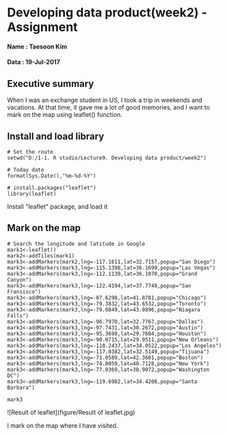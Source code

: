 # Developing data product(week2) - Assignment

#### Name : Taesoon Kim
#### Data : 19-Jul-2017

## Executive summary
When I was an exchange student in US, I took a trip in weekends and vacations. At that time, it gave me a lot of good memories, and I want to mark on the map using leaflet() function.

## Install and load library
```{r load}
# Set the route
setwd("D:/1-1. R studio/Lecture9. Developing data product/week2")

# Today date
format(Sys.Date(),"%m-%d-%Y")

# install.packages("leaflet")
library(leaflet)
```

Install "leaflet" package, and load it


## Mark on the map
```{r using leaflet function}
# Search the longitude and latitude in Google
mark1<-leaflet()
mark2<-addTiles(mark1)
mark3<-addMarkers(mark2,lng=-117.1611,lat=32.7157,popup="San Diego")
mark3<-addMarkers(mark3,lng=-115.1398,lat=36.1699,popup="Las Vegas")
mark3<-addMarkers(mark3,lng=-112.1130,lat=36.1070,popup="Grand Canyon")
mark3<-addMarkers(mark3,lng=-122.4194,lat=37.7749,popup="San Fransisco")
mark3<-addMarkers(mark3,lng=-87.6298,lat=41.8781,popup="Chicago")
mark3<-addMarkers(mark3,lng=-79.3832,lat=43.6532,popup="Toronto")
mark3<-addMarkers(mark3,lng=-79.0849,lat=43.0896,popup="Niagara Falls")
mark3<-addMarkers(mark3,lng=-96.7970,lat=32.7767,popup="Dallas")
mark3<-addMarkers(mark3,lng=-97.7431,lat=30.2672,popup="Austin")
mark3<-addMarkers(mark3,lng=-95.3698,lat=29.7604,popup="Houston")
mark3<-addMarkers(mark3,lng=-90.0715,lat=29.9511,popup="New Orleans")
mark3<-addMarkers(mark3,lng=-118.2437,lat=34.0522,popup="Los Angeles")
mark3<-addMarkers(mark3,lng=-117.0382,lat=32.5149,popup="Tijuana")
mark3<-addMarkers(mark3,lng=-71.0589,lat=42.3601,popup="Boston")
mark3<-addMarkers(mark3,lng=-74.0059,lat=40.7128,popup="New York")
mark3<-addMarkers(mark3,lng=-77.0369,lat=38.9072,popup="Washington DC")
mark3<-addMarkers(mark3,lng=-119.6982,lat=34.4208,popup="Santa Barbara")

mark3
```

![Result of leaflet](figure/Result of leaflet.jpg) 


I mark on the map where I have visited.
